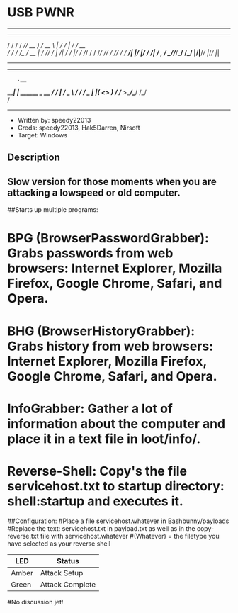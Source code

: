 # USB PWNR
___________________________________________________  
  __  _______ ____     ____ _       ___   ______ 
  / / / / ___// __ )   / __ \ |     / / | / / __ \
 / / / /\__ \/ __  |  / /_/ / | /| / /  |/ / /_/ /
/ /_/ /___/ / /_/ /  / ____/| |/ |/ / /|  / _, _/ 
\____//____/_____/  /_/     |__/|__/_/ |_/_/ |_|  
___________________________________________________
 
___________________________
       .__                 
  _____|  |   ______  _  __
 /  ___/  |  /  _ \ \/ \/ /
 \___ \|  |_(  <_> )     / 
/____  >____/\____/ \/\_/  
     \/                    
___________________________

* Written by: speedy22013
* Creds: speedy22013, Hak5Darren, Nirsoft
* Target: Windows


## Description

## Slow version for those moments when you are attacking a lowspeed or old computer.

##Starts up multiple programs: 

# BPG (BrowserPasswordGrabber): Grabs passwords from web browsers: Internet Explorer, Mozilla Firefox, Google Chrome, Safari, and Opera. 
# BHG (BrowserHistoryGrabber): Grabs history from web browsers: Internet Explorer, Mozilla Firefox, Google Chrome, Safari, and Opera. 
# InfoGrabber: Gather a lot of information about the computer and place it in a text file in loot/info/.
# Reverse-Shell: Copy's the file servicehost.txt to startup directory: shell:startup and executes it.

##Configuration:
#Place a file servicehost.whatever in Bashbunny/payloads
#Replace the text: servicehost.txt in payload.txt as well as in the copy-reverse.txt file with servicehost.whatever
#(Whatever) = the filetype you have selected as your reverse shell


| LED                | Status                                       |
| ------------------ | -------------------------------------------- |
| Amber              | Attack Setup                                 |
| Green              | Attack Complete                              |

#No discussion jet!


